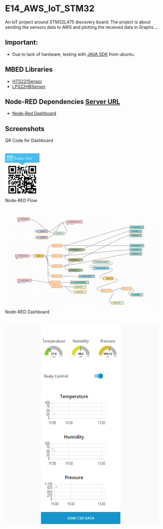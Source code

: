 # E14_AWS_IoT_STM32
An IoT project around STM32L475 discovery board. The project is about sending the sensors data to AWS and plotting the received data in Graphs....

## Important:

* Due to lack of hardware, testing with [JAVA SDK](https://github.com/aws/aws-iot-device-sdk-java) from ubuntu.

## MBED Libraries
* [HTS221Sensor](https://os.mbed.com/teams/ST/code/HTS221/)
* [LPS22HBSensor](https://os.mbed.com/teams/ST/code/LPS22HB)


## Node-RED Dependencies [Server URL](https://gtcnodered.eu-gb.mybluemix.net/red/#)
* [Node-Red Dashboard](https://flows.nodered.org/node/node-red-dashboard)

## Screenshots

QR Code for Dashboard <br /> <br /> <br />
![picture](screenshots/qr_code.png)
 <br />
Node-RED Flow  <br /> <br /> <br />
![picture](screenshots/flow.PNG) <br />
Node-RED Dashboard  <br /> <br /> <br />
![picture](screenshots/dashbaord.PNG) <br />


